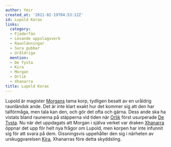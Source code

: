 ```yaml
---
author: Ymir
created_at: '2011-02-19T04:53:12Z'
id: Lupold Korax
links:
  category:
  - Fjäderfän
  - Levande uppslagsverk
  - Raunlänningar
  - Sura gubbar
  - Uråldriga
  mention:
  - De Tysta
  - Kira
  - Morgan
  - Orlik
  - Xhanarra
title: Lupold Korax
---
```


Lupold är magister [Morgans] tama korp, tydligen besatt av en uråldrig raunländsk ande. Det är inte
klart exakt hur det kommer sig att den har talförmåga, men tala kan den, och gör det ofta och gärna.
Dess ande ska ha vistats bland raunerna på stäpperna vid tiden när [Orlik] först usurperade [De
Tysta]. Nu när det uppdagats att Morgan i själva verket var draken [Xhanarra] öppnar det upp för
helt nya frågor om Lupold, men korpen har inte infunnit sig för att svara på dem. Gissningsvis
uppehåller den sig i närheten av urskuggvarelsen [Kira], Xhanarras före detta skyddsling.

  [Morgans]: Morgan
  [Orlik]: Orlik
  [De Tysta]: De_Tysta
  [Xhanarra]: Xhanarra
  [Kira]: Kira
